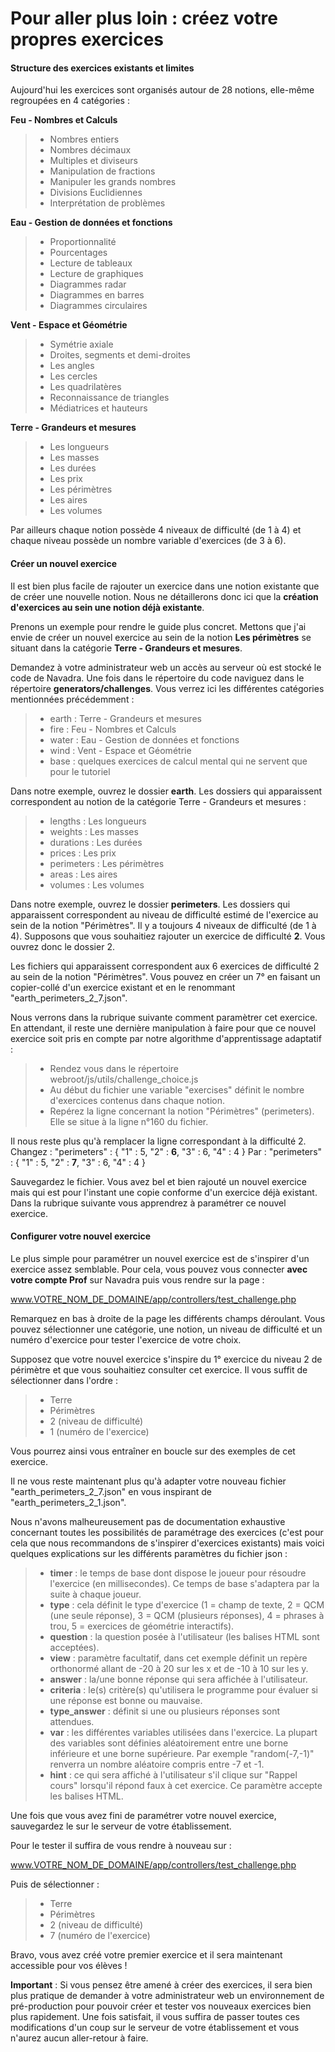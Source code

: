 # Pour aller plus loin : créez votre propres exercices

#### Structure des exercices existants et limites

Aujourd'hui les exercices sont organisés autour de 28 notions, elle-même regroupées en 4 catégories :

**Feu - Nombres et Calculs**
> - Nombres entiers
> - Nombres décimaux
> - Multiples et diviseurs
> - Manipulation de fractions
> - Manipuler les grands nombres
> - Divisions Euclidiennes
> - Interprétation de problèmes

**Eau - Gestion de données et fonctions**
> - Proportionnalité
> - Pourcentages
> - Lecture de tableaux
> - Lecture de graphiques
> - Diagrammes radar
> - Diagrammes en barres
> - Diagrammes circulaires

**Vent - Espace et Géométrie**
> - Symétrie axiale
> - Droites, segments et demi-droites
> - Les angles
> - Les cercles
> - Les quadrilatères
> - Reconnaissance de triangles
> - Médiatrices et hauteurs

**Terre - Grandeurs et mesures**
> - Les longueurs
> - Les masses
> - Les durées
> - Les prix
> - Les périmètres
> - Les aires
> - Les volumes

Par ailleurs chaque notion possède 4 niveaux de difficulté (de 1 à 4) et chaque niveau possède un nombre variable d'exercices (de 3 à 6).

#### Créer un nouvel exercice

Il est bien plus facile de rajouter un exercice dans une notion existante que de créer une nouvelle notion. Nous ne détaillerons donc ici que la **création d'exercices au sein une notion déjà existante**.

Prenons un exemple pour rendre le guide plus concret. Mettons que j'ai envie de créer un nouvel exercice au sein de la notion **Les périmètres** se situant dans la catégorie **Terre - Grandeurs et mesures**.

Demandez à votre administrateur web un accès au serveur où est stocké le code de Navadra. Une fois dans le répertoire du code naviguez dans le répertoire **generators/challenges**.
Vous verrez ici les différentes catégories mentionnées précédemment :
> - earth : Terre - Grandeurs et mesures
> - fire : Feu - Nombres et Calculs
> - water : Eau - Gestion de données et fonctions
> - wind : Vent - Espace et Géométrie
> - base : quelques exercices de calcul mental qui ne servent que pour le tutoriel

Dans notre exemple, ouvrez le dossier **earth**. 
Les dossiers qui apparaissent correspondent au notion de la catégorie Terre - Grandeurs et mesures :
> - lengths : Les longueurs
> - weights : Les masses
> - durations : Les durées
> - prices : Les prix
> - perimeters : Les périmètres
> - areas : Les aires
> - volumes : Les volumes

Dans notre exemple, ouvrez le dossier **perimeters**. 
Les dossiers qui apparaissent correspondent au niveau de difficulté estimé de l'exercice au sein de la notion "Périmètres". Il y a toujours 4 niveaux de difficulté (de 1 à 4). Supposons que vous souhaitiez rajouter un exercice de difficulté **2**. Vous ouvrez donc le dossier 2.

Les fichiers qui apparaissent correspondent aux 6 exercices de difficulté 2 au sein de la notion "Périmètres".
Vous pouvez en créer un 7° en faisant un copier-collé d'un exercice existant et en le renommant "earth_perimeters_2_7.json".

Nous verrons dans la rubrique suivante comment paramètrer cet exercice. En attendant, il reste une dernière manipulation à faire pour que ce nouvel exercice soit pris en compte par notre algorithme d'apprentissage adaptatif :
> - Rendez vous dans le répertoire webroot/js/utils/challenge_choice.js
> - Au début du fichier une variable "exercises" définit le nombre d'exercices contenus dans chaque notion.
> - Repérez la ligne concernant la notion "Périmètres" (perimeters). Elle se situe à la ligne n°160 du fichier.

Il nous reste plus qu'à remplacer la ligne correspondant à la difficulté 2. 
Changez :
"perimeters" : {
	"1" : 5,
	"2" : **6**,
	"3" : 6,
	"4" : 4
}
Par :
"perimeters" : {
	"1" : 5,
	"2" : **7**,
  "3" : 6,
	"4" : 4
}

Sauvegardez le fichier.
Vous avez bel et bien rajouté un nouvel exercice mais qui est pour l'instant une copie conforme d'un exercice déjà existant.
Dans la rubrique suivante vous apprendrez à paramétrer ce nouvel exercice.

#### Configurer votre nouvel exercice

Le plus simple pour paramétrer un nouvel exercice est de s'inspirer d'un exercice assez semblable.
Pour cela, vous pouvez vous connecter **avec votre compte Prof** sur Navadra puis vous rendre sur la page :

www.VOTRE_NOM_DE_DOMAINE/app/controllers/test_challenge.php

Remarquez en bas à droite de la page les différents champs déroulant. Vous pouvez sélectionner une catégorie, une notion, un niveau de difficulté et un numéro d'exercice pour tester l'exercice de votre choix.

Supposez que votre nouvel exercice s'inspire du 1° exercice du niveau 2 de périmètre et que vous souhaitiez consulter cet exercice. Il vous suffit de sélectionner dans l'ordre :
> - Terre
> - Périmètres
> - 2 (niveau de difficulté)
> - 1 (numéro de l'exercice)

Vous pourrez ainsi vous entraîner en boucle sur des exemples de cet exercice.

Il ne vous reste maintenant plus qu'à adapter votre nouveau fichier "earth_perimeters_2_7.json" en vous inspirant de "earth_perimeters_2_1.json".

Nous n'avons malheureusement pas de documentation exhaustive concernant toutes les possibilités de paramétrage des exercices (c'est pour cela que nous recommandons de s'inspirer d'exercices existants) mais voici quelques explications sur les différents paramètres du fichier json :
> - **timer** : le temps de base dont dispose le joueur pour résoudre l'exercice (en millisecondes). Ce temps de base s'adaptera par la suite à chaque joueur.
> - **type** : cela définit le type d'exercice (1 = champ de texte, 2 = QCM (une seule réponse), 3 = QCM (plusieurs réponses), 4 = phrases à trou, 5 = exercices de géométrie interactifs).
> - **question** : la question posée à l'utilisateur (les balises HTML sont acceptées).
> - **view** : paramètre facultatif, dans cet exemple définit un repère orthonormé allant de -20 à 20 sur les x et de -10 à 10 sur les y.
> - **answer** : la/une bonne réponse qui sera affichée à l'utilisateur.
> - **criteria** : le(s) critère(s) qu'utilisera le programme pour évaluer si une réponse est bonne ou mauvaise.
> - **type_answer** : définit si une ou plusieurs réponses sont attendues.
> - **var** : les différentes variables utilisées dans l'exercice. La plupart des variables sont définies aléatoirement entre une borne inférieure et une borne supérieure. Par exemple "random(-7,-1)" renverra un nombre aléatoire compris entre -7 et -1.
> - **hint** : ce qui sera affiché à l'utilisateur s'il clique sur "Rappel cours" lorsqu'il répond faux à cet exercice. Ce paramètre accepte les balises HTML.

Une fois que vous avez fini de paramétrer votre nouvel exercice, sauvegardez le sur le serveur de votre établissement.

Pour le tester il suffira de vous rendre à nouveau sur :

www.VOTRE_NOM_DE_DOMAINE/app/controllers/test_challenge.php

Puis de sélectionner : 
> - Terre
> - Périmètres
> - 2 (niveau de difficulté)
> - 7 (numéro de l'exercice)

Bravo, vous avez créé votre premier exercice et il sera maintenant accessible pour vos élèves !

**Important** : Si vous pensez être amené à créer des exercices, il sera bien plus pratique de demander à votre administrateur web un environnement de pré-production pour pouvoir créer et tester vos nouveaux exercices bien plus rapidement. Une fois satisfait, il vous suffira de passer toutes ces modifications d'un coup sur le serveur de votre établissement et vous n'aurez aucun aller-retour à faire.
